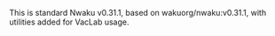 This is standard Nwaku v0.31.1, based on wakuorg/nwaku:v0.31.1, with utilities added for VacLab usage.

